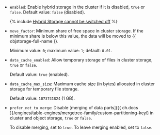 * `enabled`: Enable hybrid storage in the cluster if it is disabled, `true` or `false`. Default value: `false` (disabled).

    {% include [Hybrid Storage cannot be switched off](../hybrid-storage-cannot-be-switched-off.md) %}

* `move_factor`: Minimum share of free space in cluster storage. If the minimum share is below this value, the data will be moved to {{ objstorage-full-name }}.

    Minimum value: `0`; maximum value: `1`; default: `0.01`.

* `data_cache_enabled`: Allow temporary storage of files in cluster storage, `true` or `false`.

    Default value: `true` (enabled).

* `data_cache_max_size`: Maximum cache size (in bytes) allocated in cluster storage for temporary file storage.

    Default value: `1073741824` (1 GB).

* `prefer_not_to_merge`: Disable [merging of data parts]({{ ch.docs }}/engines/table-engines/mergetree-family/custom-partitioning-key/) in cluster and object storage, `true` or `false`.

    To disable merging, set to `true`. To leave merging enabled, set to `false`.
